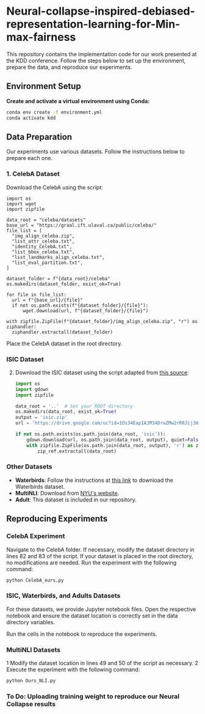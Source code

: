 # Neural-collapse-inspired-debiased-representation-learning-for-Min-max-fairness
This repository contains the implementation code for our work presented at the KDD conference. Follow the steps below to set up the environment, prepare the data, and reproduce our experiments.

## Environment Setup

**Create and activate a virtual environment using Conda:**

   ```bash
   conda env create -f environment.yml
   conda activate kdd
```

## Data Preparation
Our experiments use various datasets. Follow the instructions below to prepare each one.
### 1. CelebA Dataset
Download the CelebA using the script:

  ```
import os
import wget
import zipfile

data_root = "celeba/datasets"
base_url = "https://graal.ift.ulaval.ca/public/celeba/"
file_list = [
    "img_align_celeba.zip",
    "list_attr_celeba.txt",
    "identity_CelebA.txt",
    "list_bbox_celeba.txt",
    "list_landmarks_align_celeba.txt",
    "list_eval_partition.txt",
]

dataset_folder = f"{data_root}/celeba"
os.makedirs(dataset_folder, exist_ok=True)

for file in file_list:
    url = f"{base_url}/{file}"
    if not os.path.exists(f"{dataset_folder}/{file}"):
        wget.download(url, f"{dataset_folder}/{file}")

with zipfile.ZipFile(f"{dataset_folder}/img_align_celeba.zip", "r") as ziphandler:
    ziphandler.extractall(dataset_folder)

  ```
Place the CelebA dataset in the root directory.

### ISIC Dataset

2. Download the ISIC dataset using the script adapted from [this source](https://github.com/Wuyxin/DISC/blob/master/disc/download_datasets.py):

   ```python
   import os
   import gdown
   import zipfile

   data_root = '..'  # Set your ROOT directory
   os.makedirs(data_root, exist_ok=True)
   output = 'isic.zip'
   url = 'https://drive.google.com/uc?id=1Os34EapIAJM34DrwZMw2rRRJij3HAUDV'

   if not os.path.exists(os.path.join(data_root, 'isic')):
       gdown.download(url, os.path.join(data_root, output), quiet=False)
       with zipfile.ZipFile(os.path.join(data_root, output), 'r') as zip_ref:
           zip_ref.extractall(data_root)
   ```

### Other Datasets

- **Waterbirds**: Follow the instructions at [this link](https://github.com/kohpangwei/group_DRO) to download the Waterbirds dataset.
- **MultiNLI**: Download from [NYU's website](https://cims.nyu.edu/~sbowman/multinli/).
- **Adult**: This dataset is included in our repository.

## Reproducing Experiments

### CelebA Experiment

Navigate to the CelebA folder. If necessary, modify the dataset directory in lines 82 and 83 of the script. If your dataset is placed in the root directory, no modifications are needed. Run the experiment with the following command:

```bash
python CelebA_ours.py
```

### ISIC, Waterbirds, and Adults Datasets

For these datasets, we provide Jupyter notebook files. Open the respective notebook and ensure the dataset location is correctly set in the data directory variables.

Run the cells in the notebook to reproduce the experiments.

### MultiNLI Datasets
1 Modify the dataset location in lines 49 and 50 of the script as necessary.
2 Execute the experiment with the following command:

  ```bash
  python Ours_NLI.py
  ```

### To Do: Uploading training weight to reproduce our Neural Collapse results
